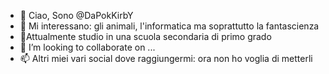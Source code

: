 - 👋 Ciao, Sono @DaPokKirbY
- 👀 Mi interessano: gli animali, l'informatica ma soprattutto la fantascienza
- 🌱Attualmente studio in una scuola secondaria di primo grado
- 💞️ I’m looking to collaborate on ...
- 📫 Altri miei vari social dove raggiungermi: ora non ho voglia di metterli

<!---
DaPokKirbY/DaPokKirbY is a ✨ special ✨ repository because its `README.md` (this file) appears on your GitHub profile.
You can click the Preview link to take a look at your changes.
--->
